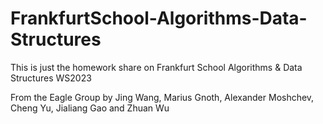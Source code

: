 # FrankfurtSchool-Algorithms-Data-Structures
This is just the homework share on Frankfurt School Algorithms &amp; Data Structures WS2023

From the Eagle Group 
by Jing Wang, Marius Gnoth, Alexander Moshchev, Cheng Yu, Jialiang Gao and Zhuan Wu
